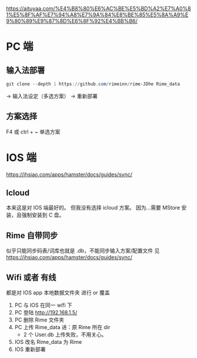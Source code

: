 

https://aituyaa.com/%E4%B8%80%E6%AC%BE%E5%BD%A2%E7%A0%81%E5%8F%AF%E7%94%A8%E7%9A%84%E8%BE%85%E5%8A%A9%E9%80%89%E9%87%8D%E6%8F%92%E4%BB%B6/

# PC 端

## 输入法部署
```powershell
git clone --depth 1 https://github.com/rimeinn/rime-JDhe Rime_data
```
→ 输入法设定（多选方案） → 重新部署

## 方案选择
F4 或 ctrl + ~ 单选方案


# IOS 端

https://ihsiao.com/apps/hamster/docs/guides/sync/
## 
## Icloud
   本来这是对 IOS 端最好的。
   但我没有选择 icloud 方案。
   因为...需要 MStore 安装，且强制安装到 C 盘。

## Rime 自带同步
   似乎只能同步码表/词库也就是 .db，不能同步输入方案/配置文件
   见 https://ihsiao.com/apps/hamster/docs/guides/sync/

## Wifi 或者 有线
   都是对 IOS app 本地数据文件夹 进行 or 覆盖 
   
1. PC 与 IOS 在同一 wifi 下
2. PC 登陆 http://192.168.1.5/
3. PC 删除 Rime 文件夹
4. PC 上传 Rime_data 进：原 Rime 所在 dir
   - 2 个 User.db 上传失败，不用关心。
6. IOS 改名 Rime_data 为 Rime
7. IOS 重新部署